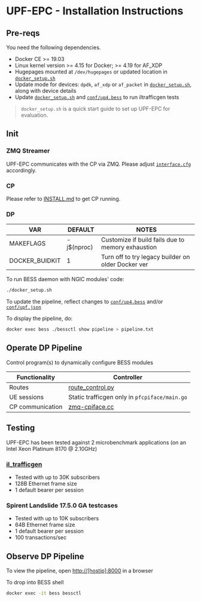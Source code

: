 <!--
SPDX-License-Identifier: Apache-2.0
Copyright(c) 2019 Intel Corporation
-->

# UPF-EPC - Installation Instructions

## Pre-reqs

You need the following dependencies.

* Docker CE >= 19.03
* Linux kernel version >= 4.15 for Docker; >= 4.19 for AF_XDP
* Hugepages mounted at `/dev/hugepages` or updated location in [`docker_setup.sh`](docker_setup.sh)
* Update mode for devices: `dpdk`, `af_xdp` or `af_packet` in [`docker_setup.sh`](docker_setup.sh),
    along with device details
* Update [`docker_setup.sh`](docker_setup.sh) and [`conf/up4.bess`](conf/up4.bess) to run iltrafficgen tests

>`docker_setup.sh` is a quick start guide to set up UPF-EPC for evaluation.

## Init

### ZMQ Streamer

UPF-EPC communicates with the CP via ZMQ. Please adjust
[`interface.cfg`](https://github.com/omec-project/ngic-rtc/tree/central-cp-multi-upfs/config/interface.cfg) accordingly.

### CP

Please refer to [INSTALL.md](https://github.com/omec-project/ngic-rtc/tree/central-cp-multi-upfs/INSTALL.MD) to get CP running.

### DP

| VAR            | DEFAULT    | NOTES                                              |
|----------------|------------|----------------------------------------------------|
| MAKEFLAGS      | -j$(nproc) | Customize if build fails due to memory exhaustion  |
| DOCKER_BUIDKIT |          1 | Turn off to try legacy builder on older Docker ver |

To run BESS daemon with NGIC modules' code:

```bash
./docker_setup.sh
```

To update the pipeline, reflect changes to [`conf/up4.bess`](conf/up4.bess)
and/or [`conf/upf.json`](conf/upf.json)

To display the pipeline, do:

```bash
docker exec bess ./bessctl show pipeline > pipeline.txt
```

## Operate DP Pipeline

Control program(s) to dynamically configure BESS modules

| Functionality | Controller |
|---------------|------------|
| Routes | [route_control.py](conf/route_control.py) |
| UE sessions | Static trafficgen only in `pfcpiface/main.go` |
| CP communication | [zmq-cpiface.cc](cpiface/zmq-cpiface.cc) |

## Testing

UPF-EPC has been tested against 2 microbenchmark applications (on an Intel Xeon Platinum 8170 @ 2.10GHz)

### [il_trafficgen](https://github.com/omec-project/il_trafficgen)
<!-- Baseline performance of the dataplane is ~5 Mpps per CPU -->
* Tested with up to 30K subscribers
* 128B Ethernet frame size
* 1 default bearer per session

### Spirent Landslide 17.5.0 GA testcases

* Tested with up to 10K subscribers
* 64B Ethernet frame size
* 1 default bearer per session
* 100 transactions/sec

## Observe DP Pipeline

To view the pipeline, open [http://[hostip]:8000](http://[hostip]:8000)
in a browser

To drop into BESS shell

```bash
docker exec -it bess bessctl
```
